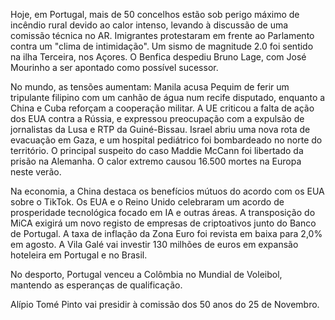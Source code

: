 Hoje, em Portugal, mais de 50 concelhos estão sob perigo máximo de incêndio rural devido ao calor intenso, levando à discussão de uma comissão técnica no AR. Imigrantes protestaram em frente ao Parlamento contra um "clima de intimidação". Um sismo de magnitude 2.0 foi sentido na ilha Terceira, nos Açores. O Benfica despediu Bruno Lage, com José Mourinho a ser apontado como possível sucessor.

No mundo, as tensões aumentam: Manila acusa Pequim de ferir um tripulante filipino com um canhão de água num recife disputado, enquanto a China e Cuba reforçam a cooperação militar. A UE criticou a falta de ação dos EUA contra a Rússia, e expressou preocupação com a expulsão de jornalistas da Lusa e RTP da Guiné-Bissau. Israel abriu uma nova rota de evacuação em Gaza, e um hospital pediátrico foi bombardeado no norte do território. O principal suspeito do caso Maddie McCann foi libertado da prisão na Alemanha. O calor extremo causou 16.500 mortes na Europa neste verão.

Na economia, a China destaca os benefícios mútuos do acordo com os EUA sobre o TikTok. Os EUA e o Reino Unido celebraram um acordo de prosperidade tecnológica focado em IA e outras áreas. A transposição do MiCA exigirá um novo registo de empresas de criptoativos junto do Banco de Portugal. A taxa de inflação da Zona Euro foi revista em baixa para 2,0% em agosto. A Vila Galé vai investir 130 milhões de euros em expansão hoteleira em Portugal e no Brasil.

No desporto, Portugal venceu a Colômbia no Mundial de Voleibol, mantendo as esperanças de qualificação.

Alípio Tomé Pinto vai presidir à comissão dos 50 anos do 25 de Novembro.